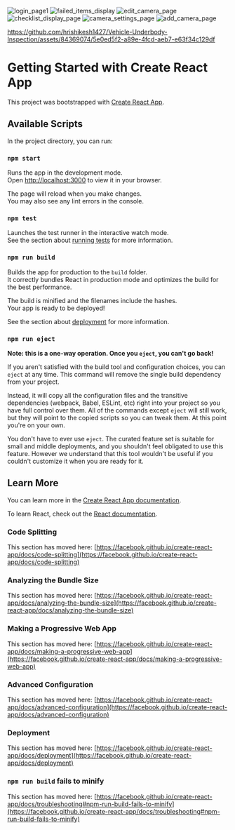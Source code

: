 ![login_page1](https://github.com/hrishikesh1427/Vehicle-Underbody-Inspection/assets/84369074/29fd85f9-03dd-4113-ab38-9cbfc958dcbb)
![failed_items_display](https://github.com/hrishikesh1427/Vehicle-Underbody-Inspection/assets/84369074/ca8761b0-b752-447c-92c4-f5bd2712433f)
![edit_camera_page](https://github.com/hrishikesh1427/Vehicle-Underbody-Inspection/assets/84369074/6f4e61c4-e15b-4772-8cdb-43135da89be7)
![checklist_display_page](https://github.com/hrishikesh1427/Vehicle-Underbody-Inspection/assets/84369074/ac87b320-83a6-4d5f-9539-e3e4fc5fc15c)
![camera_settings_page](https://github.com/hrishikesh1427/Vehicle-Underbody-Inspection/assets/84369074/a1db0fb4-ac2d-4880-8d72-db66ce6ef886)
![add_camera_page](https://github.com/hrishikesh1427/Vehicle-Underbody-Inspection/assets/84369074/74ff0c65-ca57-41a7-b611-1d70d4a3db6a)


https://github.com/hrishikesh1427/Vehicle-Underbody-Inspection/assets/84369074/5e0ed5f2-a89e-4fcd-aeb7-e63f34c129df


# Getting Started with Create React App

This project was bootstrapped with [Create React App](https://github.com/facebook/create-react-app).

## Available Scripts

In the project directory, you can run:

### `npm start`

Runs the app in the development mode.\
Open [http://localhost:3000](http://localhost:3000) to view it in your browser.

The page will reload when you make changes.\
You may also see any lint errors in the console.

### `npm test`

Launches the test runner in the interactive watch mode.\
See the section about [running tests](https://facebook.github.io/create-react-app/docs/running-tests) for more information.

### `npm run build`

Builds the app for production to the `build` folder.\
It correctly bundles React in production mode and optimizes the build for the best performance.

The build is minified and the filenames include the hashes.\
Your app is ready to be deployed!

See the section about [deployment](https://facebook.github.io/create-react-app/docs/deployment) for more information.

### `npm run eject`

**Note: this is a one-way operation. Once you `eject`, you can't go back!**

If you aren't satisfied with the build tool and configuration choices, you can `eject` at any time. This command will remove the single build dependency from your project.

Instead, it will copy all the configuration files and the transitive dependencies (webpack, Babel, ESLint, etc) right into your project so you have full control over them. All of the commands except `eject` will still work, but they will point to the copied scripts so you can tweak them. At this point you're on your own.

You don't have to ever use `eject`. The curated feature set is suitable for small and middle deployments, and you shouldn't feel obligated to use this feature. However we understand that this tool wouldn't be useful if you couldn't customize it when you are ready for it.

## Learn More

You can learn more in the [Create React App documentation](https://facebook.github.io/create-react-app/docs/getting-started).

To learn React, check out the [React documentation](https://reactjs.org/).

### Code Splitting

This section has moved here: [https://facebook.github.io/create-react-app/docs/code-splitting](https://facebook.github.io/create-react-app/docs/code-splitting)

### Analyzing the Bundle Size

This section has moved here: [https://facebook.github.io/create-react-app/docs/analyzing-the-bundle-size](https://facebook.github.io/create-react-app/docs/analyzing-the-bundle-size)

### Making a Progressive Web App

This section has moved here: [https://facebook.github.io/create-react-app/docs/making-a-progressive-web-app](https://facebook.github.io/create-react-app/docs/making-a-progressive-web-app)

### Advanced Configuration

This section has moved here: [https://facebook.github.io/create-react-app/docs/advanced-configuration](https://facebook.github.io/create-react-app/docs/advanced-configuration)

### Deployment

This section has moved here: [https://facebook.github.io/create-react-app/docs/deployment](https://facebook.github.io/create-react-app/docs/deployment)

### `npm run build` fails to minify

This section has moved here: [https://facebook.github.io/create-react-app/docs/troubleshooting#npm-run-build-fails-to-minify](https://facebook.github.io/create-react-app/docs/troubleshooting#npm-run-build-fails-to-minify)
